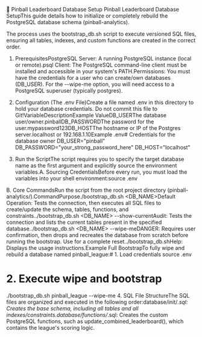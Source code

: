 💾 Pinball Leaderboard Database Setup
Pinball Leaderboard Database SetupThis guide details how to initialize or completely rebuild the PostgreSQL database schema (pinball-analytics).

The process uses the bootstrap_db.sh script to execute versioned SQL files, ensuring all tables, indexes, and custom functions are created in the correct order.

1. PrerequisitesPostgreSQL Server: A running PostgreSQL instance (local or remote).psql Client: The PostgreSQL command-line client must be installed and accessible in your system's PATH.Permissions: You must have the credentials for a user who can create/own databases (DB_USER). For the --wipe-me option, you will need access to a PostgreSQL superuser (typically postgres).

2. Configuration (The .env File)Create a file named .env in this directory to hold your database credentials. Do not commit this file to Git!VariableDescriptionExample ValueDB_USERThe database user/owner.pinballDB_PASSWORDThe password for the user.mypassword123DB_HOSTThe hostname or IP of the Postgres server.localhost or 192.168.1.10Example .env# Credentials for the database owner
  DB_USER="pinball"
  DB_PASSWORD="your_strong_password_here"
  DB_HOST="localhost"

3. Run the ScriptThe script requires you to specify the target database name as the first argument and explicitly source the environment variables.A. Sourcing CredentialsBefore every run, you must load the variables into your shell environment:source .env

B. Core CommandsRun the script from the root project directory 
(pinball-analytics/).CommandPurpose./bootstrap_db.sh 
<DB_NAME>Default Operation: Tests the connection, then executes all SQL files to create/update the schema, tables, functions, and constraints../bootstrap_db.sh 
<DB_NAME> --show-currentAudit: Tests the connection and lists the current tables present in the specified database../bootstrap_db.sh 
<DB_NAME> --wipe-meDANGER: Requires user confirmation, then drops and recreates the database from scratch before running the bootstrap. Use for a complete reset../bootstrap_db.shHelp: Displays the usage instructions.Example Full BootstrapTo fully wipe and rebuild a database named pinball_league:# 1. Load credentials
source .env

# 2. Execute wipe and bootstrap
./bootstrap_db.sh pinball_league --wipe-me
4. SQL File StructureThe SQL files are organized and executed in the following order:database/init/*.sql: Creates the base schema, including all tables and all indexes/constraints.database/functions/*.sql: Creates the custom PostgreSQL functions, such as update_combined_leaderboard(), which contains the league's scoring logic.
